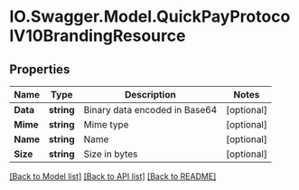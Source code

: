 # IO.Swagger.Model.QuickPayProtocolV10BrandingResource
## Properties

Name | Type | Description | Notes
------------ | ------------- | ------------- | -------------
**Data** | **string** | Binary data encoded in Base64 | [optional] 
**Mime** | **string** | Mime type | [optional] 
**Name** | **string** | Name | [optional] 
**Size** | **string** | Size in bytes | [optional] 

[[Back to Model list]](../README.md#documentation-for-models) [[Back to API list]](../README.md#documentation-for-api-endpoints) [[Back to README]](../README.md)

